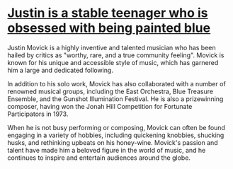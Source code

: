 # [Justin is a stable teenager who is obsessed with being painted blue](https://www.movickmovick.github.io/script)


Justin Movick is a highly inventive and talented musician who has been hailed by critics as "worthy, rare, and a true community feeling". Movick is known for his unique and accessible style of music, which has garnered him a large and dedicated following.

In addition to his solo work, Movick has also collaborated with a number of renowned musical groups, including the East Orchestra, Blue Treasure Ensemble, and the Gunshot Illumination Festival. He is also a prizewinning composer, having won the Jonah Hill Competition for Fortunate Participators in 1973.

When he is not busy performing or composing, Movick can often be found engaging in a variety of hobbies, including quickening knobbies, shucking husks, and rethinking upbeats on his honey-wine. Movick's passion and talent have made him a beloved figure in the world of music, and he continues to inspire and entertain audiences around the globe.
